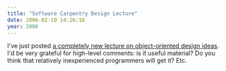 ```yaml
---
title: "Software Carpentry Design Lecture"
date: 2006-02-10 14:26:18
year: 2006
---
```

I've just posted <a href="http://www.third-bit.com/swc2/lec/design.html">a completely new lecture on object-oriented design ideas</a>.  I'd be very grateful for high-level comments: is it useful material?  Do you think that relatively inexperienced programmers will get it?  Etc.
